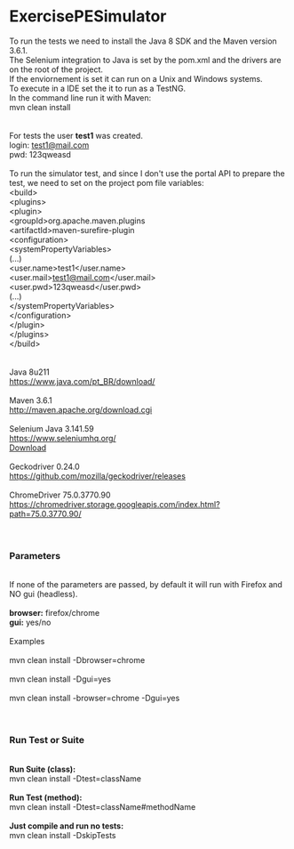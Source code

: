 # ExercisePESimulator
To run the tests we need to install the Java 8 SDK and the Maven version 3.6.1. <br>
The Selenium integration to Java is set by the pom.xml and the drivers are on the root of the project. <br>
If the enviornement is set it can run on a Unix and Windows systems. <br>
To execute in a IDE set the it to run as a TestNG. <br>
In the command line run it with Maven: <br>
mvn clean install <br>
<br><br>
For tests the user <b>test1</b> was created. <br>
login: test1@mail.com <br>
pwd: 123qweasd <br>
<br>
To run the simulator test, and since I don't use the portal API to prepare the test, we need to set on the project pom file variables: <br>
\<build> <br>
        \<plugins> <br>
            \<plugin> <br>
                \<groupId>org.apache.maven.plugins</groupId> <br>
                \<artifactId>maven-surefire-plugin</artifactId> <br>
                \<configuration> <br>
                    \<systemPropertyVariables> <br>
                    (...) <br>
                    <user.name>test1</user.name> <br>
                    <user.mail>test1@mail.com</user.mail> <br>
                    <user.pwd>123qweasd</user.pwd> <br>
                    (...) <br>
                \</systemPropertyVariables> <br>
            \</configuration> <br>
        \</plugin> <br>
    \</plugins> <br>
\</build> <br>
<br><br>
Java 8u211 <br>
https://www.java.com/pt_BR/download/ <br>
<br>
Maven 3.6.1 <br>
http://maven.apache.org/download.cgi <br>
<br>
Selenium Java 3.141.59 <br>
https://www.seleniumhq.org/ <br>
<a href="https://bit.ly/2zm3ZzF">Download</a> <br>
<br>
Geckodriver 0.24.0 <br>
https://github.com/mozilla/geckodriver/releases <br>
<br>
ChromeDriver 75.0.3770.90 <br>
https://chromedriver.storage.googleapis.com/index.html?path=75.0.3770.90/ <br>
<br><br>
<h3>Parameters</h3><br>
If none of the parameters are passed, by default it will run with Firefox and NO gui (headless). <br>
<br>
<b>browser:</b> firefox/chrome <br>
<b>gui:</b> yes/no <br>
<br>
Examples <br><br>
mvn clean install -Dbrowser=chrome <br><br>
mvn clean install -Dgui=yes <br><br>
mvn clean install -browser=chrome -Dgui=yes <br>
<br><br>
<h3>Run Test or Suite</h3><br>
<b>Run Suite (class):</b> <br>
mvn clean install -Dtest=className <br><br>
<b>Run Test (method):</b> <br>
mvn clean install -Dtest=className#methodName <br><br>
<b>Just compile and run no tests:</b> <br>
mvn clean install -DskipTests <br>